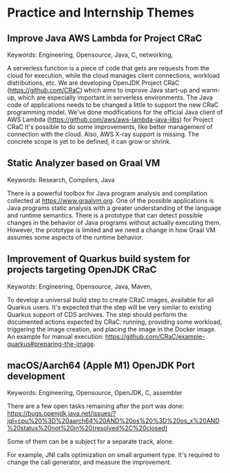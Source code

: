 # Practice and Internship Themes

## Improve Java AWS Lambda for Project CRaC

Keywords: Engineering, Opensource, Java, C, networking,

A serverless function is a piece of code that gets are requests from the cloud for execution, while the cloud manages client connections, workload distributions, etc.
We are developing OpenJDK Project CRaC (https://github.com/CRaC) which aims to improve Java start-up and warm-up, which are especially important in serverless environments.
The Java code of applications needs to be changed a little to support the new CRaC programming model.
We've done modifications for the official Java client of AWS Lambda (https://github.com/aws/aws-lambda-java-libs) for Project CRaC
It's possible to do some improvements, like better management of connection with the cloud.
Also, AWS X-ray support is missing.
The concrete scope is yet to be defined, it can grow or shrink.

## Static Analyzer based on Graal VM

Keywords: Research, Compilers, Java

There is a powerful toolbox for Java program analysis and compilation collected at https://www.graalvm.org.
One of the possible applications is Java programs static analysis with a greater understanding of the language and runtime semantics.
There is a prototype that can detect possible changes in the behavior of Java programs without actually executing them.
However, the prototype is limited and we need a change in how Graal VM assumes some aspects of the runtime behavior.

## Improvement of Quarkus build system for projects targeting OpenJDK CRaC

Keywords: Engineering, Opensource, Java, Maven,

To develop a universal build step to create CRaC images, available for all Quarkus users.
It's expected that the step will be very similar to existing Quarkus support of CDS archives.
The step should perform the documented actions expected by CRaC: running, providing some workload, triggering the image creation, and placing the image in the Docker image.
An example for manual execution: https://github.com/CRaC/example-quarkus#preparing-the-image.


## macOS/Aarch64 (Apple M1) OpenJDK Port development

Keywords: Engineering, Opensource, OpenJDK, C, assembler

There are a few open tasks remaining after the port was done:
https://bugs.openjdk.java.net/issues/?jql=cpu%20%3D%20aarch64%20AND%20os%20%3D%20os_x%20AND%20status%20not%20in%20(resolved%2C%20closed)

Some of them can be a subject for a separate track, alone.

For example, JNI calls optimization on small argument type.
It's required to change the call generator, and measure the improvement.
